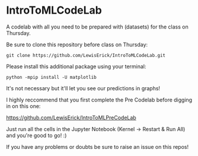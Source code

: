 # IntroToMLCodeLab
A codelab with all you need to be prepared with (datasets) for the class on Thursday.

Be sure to clone this repository before class on Thursday:

```
git clone https://github.com/LewisErick/IntroToMLCodeLab.git
```

Please install this additional package using your terminal:

```
python -mpip install -U matplotlib
```

It's not necessary but it'll let you see our predictions in graphs!

I highly reccommend that you first complete the Pre Codelab before digging in on this one:

https://github.com/LewisErick/IntroToMLPreCodeLab

Just run all the cells in the Jupyter Notebook (Kernel -> Restart & Run All) and you're good to go! :)

If you have any problems or doubts be sure to raise an issue on this repos!
